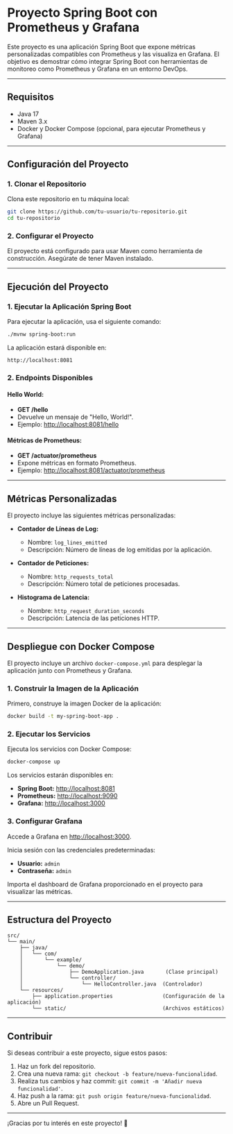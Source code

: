 # Proyecto Spring Boot con Prometheus y Grafana

Este proyecto es una aplicación Spring Boot que expone métricas personalizadas compatibles con Prometheus y las visualiza en Grafana. El objetivo es demostrar cómo integrar Spring Boot con herramientas de monitoreo como Prometheus y Grafana en un entorno DevOps.

---

## **Requisitos**

- Java 17
- Maven 3.x
- Docker y Docker Compose (opcional, para ejecutar Prometheus y Grafana)

---

## **Configuración del Proyecto**

### **1. Clonar el Repositorio**

Clona este repositorio en tu máquina local:

```bash
git clone https://github.com/tu-usuario/tu-repositorio.git
cd tu-repositorio
```

### **2. Configurar el Proyecto**

El proyecto está configurado para usar Maven como herramienta de construcción. Asegúrate de tener Maven instalado.

---

## **Ejecución del Proyecto**

### **1. Ejecutar la Aplicación Spring Boot**

Para ejecutar la aplicación, usa el siguiente comando:

```bash
./mvnw spring-boot:run
```

La aplicación estará disponible en:

```
http://localhost:8081
```

### **2. Endpoints Disponibles**

#### **Hello World:**
- **GET /hello**
- Devuelve un mensaje de "Hello, World!".
- Ejemplo: [http://localhost:8081/hello](http://localhost:8081/hello)

#### **Métricas de Prometheus:**
- **GET /actuator/prometheus**
- Expone métricas en formato Prometheus.
- Ejemplo: [http://localhost:8081/actuator/prometheus](http://localhost:8081/actuator/prometheus)

---

## **Métricas Personalizadas**

El proyecto incluye las siguientes métricas personalizadas:

- **Contador de Líneas de Log:**
  - Nombre: `log_lines_emitted`
  - Descripción: Número de líneas de log emitidas por la aplicación.

- **Contador de Peticiones:**
  - Nombre: `http_requests_total`
  - Descripción: Número total de peticiones procesadas.

- **Histograma de Latencia:**
  - Nombre: `http_request_duration_seconds`
  - Descripción: Latencia de las peticiones HTTP.

---

## **Despliegue con Docker Compose**

El proyecto incluye un archivo `docker-compose.yml` para desplegar la aplicación junto con Prometheus y Grafana.

### **1. Construir la Imagen de la Aplicación**

Primero, construye la imagen Docker de la aplicación:

```bash
docker build -t my-spring-boot-app .
```

### **2. Ejecutar los Servicios**

Ejecuta los servicios con Docker Compose:

```bash
docker-compose up
```

Los servicios estarán disponibles en:

- **Spring Boot:** [http://localhost:8081](http://localhost:8081)
- **Prometheus:** [http://localhost:9090](http://localhost:9090)
- **Grafana:** [http://localhost:3000](http://localhost:3000)

### **3. Configurar Grafana**

Accede a Grafana en [http://localhost:3000](http://localhost:3000).

Inicia sesión con las credenciales predeterminadas:

- **Usuario:** `admin`
- **Contraseña:** `admin`

Importa el dashboard de Grafana proporcionado en el proyecto para visualizar las métricas.

---

## **Estructura del Proyecto**

```
src/
└── main/
    ├── java/
    │   └── com/
    │       └── example/
    │           └── demo/
    │               ├── DemoApplication.java       (Clase principal)
    │               └── controller/
    │                   └── HelloController.java  (Controlador)
    └── resources/
        ├── application.properties                (Configuración de la aplicación)
        └── static/                               (Archivos estáticos)
```

---

## **Contribuir**

Si deseas contribuir a este proyecto, sigue estos pasos:

1. Haz un fork del repositorio.
2. Crea una nueva rama: `git checkout -b feature/nueva-funcionalidad`.
3. Realiza tus cambios y haz commit: `git commit -m 'Añadir nueva funcionalidad'`.
4. Haz push a la rama: `git push origin feature/nueva-funcionalidad`.
5. Abre un Pull Request.

---

¡Gracias por tu interés en este proyecto! 🚀
